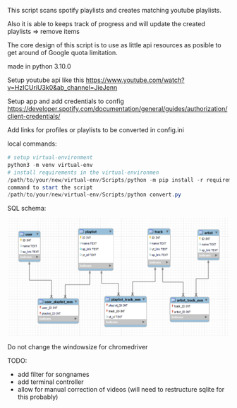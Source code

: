 <!-- Spotify-Yt-Sync -->

This script scans spotify playlists and creates matching youtube playlists.

Also it is able to keeps track of progress and will update the created playlists => remove items

The core design of this script is to use as little api resources as posible to get around of Google quota limitation.

made in python 3.10.0

<!-- prerequisite steps: -->
Setup youtube api like this
https://www.youtube.com/watch?v=HzICUriU3k0&ab_channel=JieJenn


Setup app and add credentials to config
https://developer.spotify.com/documentation/general/guides/authorization/client-credentials/

Add links for profiles or playlists to be converted in config.ini

<!-- Setup for script: -->
local commands:
```powershell
# setup virtual-environment
python3 -m venv virtual-env
# install requirements in the virtual-environmen
/path/to/your/new/virtual-env/Scripts/python -m pip install -r requirements.txt
command to start the script
/path/to/your/new/virtual-env/Scripts/python convert.py
```


<!-- doku/notes -->
SQL schema:

![Alt text](sql_schema.png?raw=true "SQL schema")


Do not change the windowsize for chromedriver


TODO:
 - add filter for songnames
 - add terminal controller
 - allow for manual correction of videos (will need to restructure sqlite for this probably)
